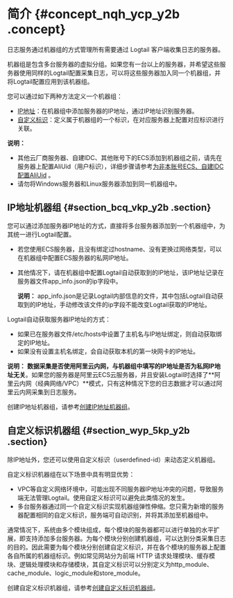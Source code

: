 # 简介 {#concept_nqh_ycp_y2b .concept}

日志服务通过机器组的方式管理所有需要通过 Logtail 客户端收集日志的服务器。

机器组是包含多台服务器的虚拟分组。如果您有一台以上的服务器，并希望这些服务器使用同样的Logtail配置采集日志，可以将这些服务器加入同一个机器组，并将Logtail配置应用到该机器组。

您可以通过如下两种方法定义一个机器组：

-   [IP地址](#)：在机器组中添加服务器的IP地址，通过IP地址识别服务器。
-   [自定义标识](#)：定义属于机器组的一个标识，在对应服务器上配置对应标识进行关联。

**说明：** 

-   其他云厂商服务器、自建IDC、其他账号下的ECS添加到机器组之前，请先在服务器上配置AliUid（用户标识），详细步骤请参考[为非本账号ECS、自建IDC配置AliUid](intl.zh-CN/用户指南/Logtail采集/机器组/为非本账号ECS、自建IDC配置AliUid.md) 。
-   请勿将Windows服务器和Linux服务器添加到同一机器组中。

## IP地址机器组 {#section_bcq_vkp_y2b .section}

您可以通过添加服务器IP地址的方式，直接将多台服务器添加到一个机器组中，为其统一进行Logtail配置。

-   若您使用ECS服务器，且没有绑定过hostname、没有更换过网络类型，可以在机器组中配置ECS服务器的私网IP地址。
-   其他情况下，请在机器组中配置Logtail自动获取到的IP地址，该IP地址记录在服务器文件app\_info.json的ip字段中。

    **说明：** app\_info.json是记录Logtail内部信息的文件，其中包括Logtail自动获取到的IP地址，手动修改该文件的ip字段不能改变Logtail获取的IP地址。


Logtail自动获取服务器IP地址的方式：

-   如果已在服务器文件/etc/hosts中设置了主机名与IP地址绑定，则自动获取绑定的IP地址。
-   如果没有设置主机名绑定，会自动获取本机的第一块网卡的IP地址。

**说明：** **数据采集是否使用阿里云内网，与机器组中填写的IP地址是否为私网IP地址无关**。如果您的服务器是阿里云ECS云服务器，并且安装Logtail时选择了**阿里云内网（经典网络/VPC）**模式，只有这种情况下您的日志数据才可以通过阿里云内网采集到日志服务。

创建IP地址机器组，请参考[创建IP地址机器组](intl.zh-CN/用户指南/Logtail采集/机器组/创建IP地址机器组.md)。

## 自定义标识机器组 {#section_wyp_5kp_y2b .section}

除IP地址外，您还可以使用自定义标识（userdefined-id）来动态定义机器组。

自定义标识机器组在以下场景中具有明显优势：

-   VPC等自定义网络环境中，可能出现不同服务器IP地址冲突的问题，导致服务端无法管理Logtail。使用自定义标识可以避免此类情况的发生。
-   多台服务器通过同一个自定义标识实现机器组弹性伸缩。您只需为新增的服务器配置相同的自定义标识，服务端可自动识别，并将其添加至机器组中。

通常情况下，系统由多个模块组成，每个模块的服务器都可以进行单独的水平扩展，即支持添加多台服务器。为每个模块分别创建机器组，可以达到分类采集日志的目的。因此需要为每个模块分别创建自定义标识，并在各个模块的服务器上配置各自所属的机器组标识。例如常见网站分为前端 HTTP 请求处理模块、缓存模块、逻辑处理模块和存储模块，其自定义标识可以分别定义为http\_module、cache\_module、logic\_module和store\_module。

创建自定义标识机器组，请参考[创建自定义标识机器组](intl.zh-CN/用户指南/Logtail采集/机器组/创建自定义标识机器组.md)。

